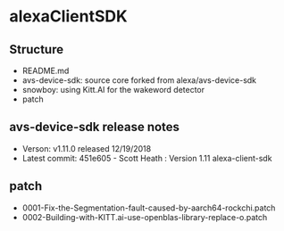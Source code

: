 # alexaClientSDK

## Structure

- README.md
- avs-device-sdk: source core forked from alexa/avs-device-sdk
- snowboy: using Kitt.AI for the wakeword detector
- patch

## avs-device-sdk release notes

- Verson: v1.11.0 released 12/19/2018
- Latest commit: 451e605  - Scott Heath : Version 1.11 alexa-client-sdk

## patch

- 0001-Fix-the-Segmentation-fault-caused-by-aarch64-rockchi.patch
- 0002-Building-with-KITT.ai-use-openblas-library-replace-o.patch

